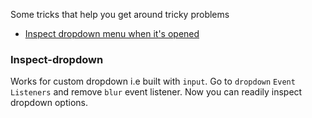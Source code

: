 Some tricks that help you get around tricky problems

* [Inspect dropdown menu when it's opened](#inspect-dropdown)

### Inspect-dropdown
Works for custom dropdown i.e built with `input`. Go to `dropdown` `Event Listeners` and remove `blur` event listener. Now you can readily inspect
dropdown options.

